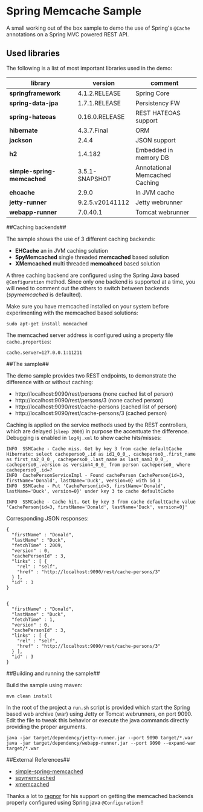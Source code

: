 Spring Memcache Sample
======================

A small working out of the box sample to demo the use of Spring's `@Cache` annotations on a Spring MVC powered REST API.


## Used libraries ##

The following is a list of most important libraries used in the demo:

library | version | comment
----|------|----
 **springframework** | 4.1.2.RELEASE | Spring Core
 **spring-data-jpa** | 1.7.1.RELEASE | Persistency FW
 **spring-hateoas** | 0.16.0.RELEASE | REST HATEOAS support
 **hibernate** | 4.3.7.Final | ORM
 **jackson** | 2.4.4 | JSON support
 **h2** | 1.4.182 | Embedded in memory DB
 **simple-spring-memcached** | 3.5.1-SNAPSHOT | Annotational Memcached Caching
 **ehcache** | 2.9.0 | In JVM cache
 **jetty-runner** | 9.2.5.v20141112 | Jetty webrunner
 **webapp-runner** | 7.0.40.1 | Tomcat webrunner


##Caching backends##

The sample shows the use of 3 different caching backends:

 * **EHCache** an in JVM caching solution
 * **SpyMemcached** single threaded **memcached** based solution
 * **XMemcached** multi threaded **memcahced** based solution

A three caching backend are configured using the Spring Java based `@Configuration` method. Since only one backend is supported at a time, you will need to comment out the others to switch between backends (*spymemcached* is defaulted).

Make sure you have memcached installed on your system before experimenting with the memcached based solutions:

    sudo apt-get install memcached

The memcached server address is configured using a property file `cache.properties`:

    cache.server=127.0.0.1:11211


##The sample##

The demo sample provides two REST endpoints, to demonstrate the difference with or without caching:

 * http://localhost:9090/rest/persons (none cached list of person)
 * http://localhost:9090/rest/persons/3 (none cached person)
 * http://localhost:9090/rest/cache-persons (cached list of person)
 * http://localhost:9090/rest/cache-persons/3 (cached person)

Caching is applied on the service methods used by the REST controllers, which are delayed (`sleep 2000`) in purpose the accentuate the difference. Debugging is enabled in `log4j.xml` to show cache hits/misses:

	INFO  SSMCache - Cache miss. Get by key 3 from cache defaultCache
	Hibernate: select cacheperso0_.id as id1_0_0_, cacheperso0_.first_name as first_na2_0_0_, cacheperso0_.last_name as last_nam3_0_0_, cacheperso0_.version as version4_0_0_ from person cacheperso0_ where cacheperso0_.id=?
	INFO  CachePersonServiceImpl - Found cachePerson CachePerson{id=3, firstName='Donald', lastName='Duck', version=0} with id 3
	INFO  SSMCache - Put 'CachePerson{id=3, firstName='Donald', lastName='Duck', version=0}' under key 3 to cache defaultCache
	
	INFO  SSMCache - Cache hit. Get by key 3 from cache defaultCache value 'CachePerson{id=3, firstName='Donald', lastName='Duck', version=0}'

Corresponding JSON responses:

	{
	  "firstName" : "Donald",
	  "lastName" : "Duck",
	  "fetchTime" : 2009,
	  "version" : 0,
	  "cachePersonId" : 3,
	  "links" : [ {
		"rel" : "self",
		"href" : "http://localhost:9090/rest/cache-persons/3"
	  } ],
	  "id" : 3
	}


	{
	  "firstName" : "Donald",
	  "lastName" : "Duck",
	  "fetchTime" : 1,
	  "version" : 0,
	  "cachePersonId" : 3,
	  "links" : [ {
		"rel" : "self",
		"href" : "http://localhost:9090/rest/cache-persons/3"
	  } ],
	  "id" : 3
	}


##Building and running the sample##

Build the sample using maven:

    mvn clean install
    
In the root of the project a `run.sh` script is provided which start the Spring based web archive (war) using Jetty or Tomcat webrunners, on port 9090. Edit the file to tweak this behavior or execute the java commands directly providing the proper arguments.

    java -jar target/dependency/jetty-runner.jar --port 9090 target/*.war
    java -jar target/dependency/webapp-runner.jar --port 9090 --expand-war target/*.war


##External References##

 * [simple-spring-memcached](https://github.com/ragnor/simple-spring-memcached)
 * [spymemcached](https://github.com/couchbase/spymemcached)
 * [xmemcached](https://github.com/killme2008/xmemcached)


Thanks a lot to [ragnor](https://github.com/ragnor) for his support on getting the memcached backends properly configured using Spring java `@Configuration` !
